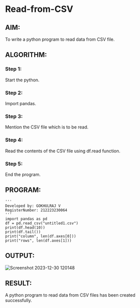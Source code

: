 # Read-from-CSV

## AIM:
To write a python program to read data from CSV file.

## ALGORITHM:
### Step 1:
Start the python.

### Step 2:
Import pandas.

### Step 3:
Mention the CSV file which is to be read.

### Step 4:
Read the contents of the CSV file using df.read function.

### Step 5:
End the program.
## PROGRAM:
```
'''
Developed by: GOKHULRAJ V
RegisterNumber: 212223230064
'''
import pandas as pd
df = pd.read_csv("untitled1.csv")
print(df.head(10))
print(df.tail())
print("column", len(df.axes[0]))
print("rows", len(df.axes[1]))
```
## OUTPUT:
![Screenshot 2023-12-30 120148](https://github.com/Gokhulraj2005/Read-from-CSV/assets/138849253/612ca072-c8e1-43cd-b97b-5191a2da4a92)

## RESULT:
A python program to read data from CSV files has been created successfully.
